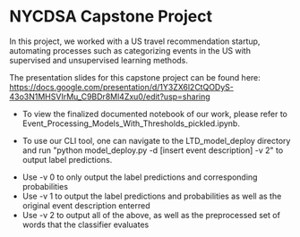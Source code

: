 # NYCDSA Capstone Project

In this project, we worked with a US travel recommendation startup, automating processes such as categorizing events in the US with supervised and unsupervised learning methods.

The presentation slides for this capstone project can be found here:
https://docs.google.com/presentation/d/1Y3ZX6l2CtQODyS-43o3N1MHSVIrMu_C9BDr8Ml4Zxu0/edit?usp=sharing

* To view the finalized documented notebook of our work, please refer to Event_Processing_Models_With_Thresholds_pickled.ipynb.

* To use our CLI tool, one can navigate to the LTD_model_deploy directory and run "python model_deploy.py -d [insert event description] -v 2" to output label predictions.
- Use -v 0 to only output the label predictions and corresponding probabilities
- Use -v 1 to output the label predictions and probabilities as well as the original event description enterred
- Use -v 2 to output all of the above, as well as the preprocessed set of words that the classifier evaluates

